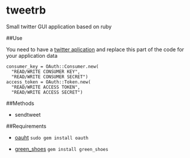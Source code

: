 # tweetrb
Small twitter GUI application based on ruby

##Use

You need to have a [twitter aplication](https://apps.twitter.com/) and replace this part of the code for your application data

~~~
consumer_key = OAuth::Consumer.new(
  "READ/WRITE CONSUMER KEY",
  "READ/WRITE CONSUMER SECRET")
access_token = OAuth::Token.new(
  "READ/WRITE ACCESS TOKEN",
  "READ/WRITE ACCESS SECRET")
~~~

##Methods

* sendtweet


##Requirements

* [oauht](https://github.com/oauth-xx/oauth-ruby) `sudo gem install oauth`

* [green_shoes](https://github.com/ashbb/green_shoes) `gem install green_shoes`